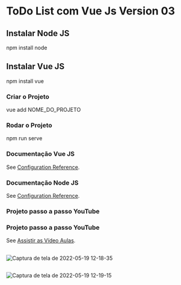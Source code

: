 # ToDo List com Vue Js Version 03

## Instalar Node JS
npm install node


## Instalar Vue JS
npm install vue

### Criar o Projeto
vue add NOME_DO_PROJETO

### Rodar o Projeto

npm run serve


### Documentação Vue JS
See [Configuration Reference](https://cli.vuejs.org/config/).

### Documentação Node JS
See [Configuration Reference](https://nodejs.org/en/).

### Projeto passo a passo YouTube
### Projeto passo a passo YouTube
See [Assistir as Vídeo Aulas](https://www.youtube.com/watch?v=o6otjlm4UQI&list=PLFYSYBoGvrktNH_1gNC4wCufcRI4SpyTe).


##
![Captura de tela de 2022-05-19 12-18-35](https://user-images.githubusercontent.com/27355729/169333866-6e26eccf-5fb6-4fbf-a7cb-8610c4b8757d.png)

##

![Captura de tela de 2022-05-19 12-19-15](https://user-images.githubusercontent.com/27355729/169334184-abb5b90b-131f-47c9-956e-5417b642e95c.png)

